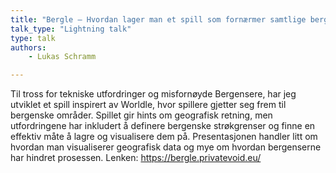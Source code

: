 ```yaml
---
title: "Bergle – Hvordan lager man et spill som fornærmer samtlige bergensere på planeten"
talk_type: "Lightning talk"
type: talk
authors:
    - Lukas Schramm

---
```

Til tross for tekniske utfordringer og misfornøyde Bergensere, har jeg utviklet et spill inspirert av Worldle, hvor spillere gjetter seg frem til bergenske områder. Spillet gir hints om geografisk retning, men utfordringene har inkludert å definere bergenske strøkgrenser og finne en effektiv måte å lagre og visualisere dem på. Presentasjonen handler litt om hvordan man visualiserer geografisk data og mye om hvordan bergenserne har hindret prosessen.
Lenken: https://bergle.privatevoid.eu/
